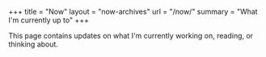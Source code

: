 +++
title = "Now"
layout = "now-archives"
url = "/now/"
summary = "What I'm currently up to"
+++

This page contains updates on what I'm currently working on, reading, or thinking about.

